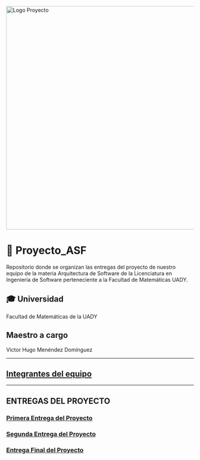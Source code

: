 <img src="https://portalinsitucionalsa.blob.core.windows.net/cms/noticia/imagenes/20230123153137_Comunicado%20UADY.jpg" alt="Logo Proyecto" width="600"/>

# 🚀 Proyecto_ASF
Repositorio donde se organizan las entregas del proyecto de nuestro equipo de la materia Arquitectura de Software de la Licenciatura en Ingeniería de Software perteneciente a la Facultad de Matemáticas UADY.

## 🎓 Universidad
Facultad de Matemáticas de la UADY

## Maestro a cargo
Victor Hugo Menéndez Domínguez


---

## [Integrantes del equipo](https://github.com/Jose-Pablo-Martinez/Proyecto_ASF/blob/98ad8b79b3b2b638d7e0478eebdbdaa22399ca60/Integrantes%20de%20equipo.md)

---

## ENTREGAS DEL PROYECTO

### [Primera Entrega del Proyecto]()

### [Segunda Entrega del Proyecto]()

### [Entrega Final del Proyecto]()

